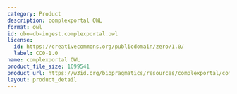 ```yaml
---
category: Product
description: complexportal OWL
format: owl
id: obo-db-ingest.complexportal.owl
license:
  id: https://creativecommons.org/publicdomain/zero/1.0/
  label: CC0-1.0
name: complexportal OWL
product_file_size: 1099541
product_url: https://w3id.org/biopragmatics/resources/complexportal/complexportal.owl
layout: product_detail
---
```

